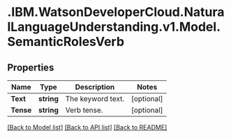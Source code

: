 # .IBM.WatsonDeveloperCloud.NaturalLanguageUnderstanding.v1.Model.SemanticRolesVerb
## Properties

Name | Type | Description | Notes
------------ | ------------- | ------------- | -------------
**Text** | **string** | The keyword text. | [optional] 
**Tense** | **string** | Verb tense. | [optional] 

[[Back to Model list]](../README.md#documentation-for-models) [[Back to API list]](../README.md#documentation-for-api-endpoints) [[Back to README]](../README.md)

